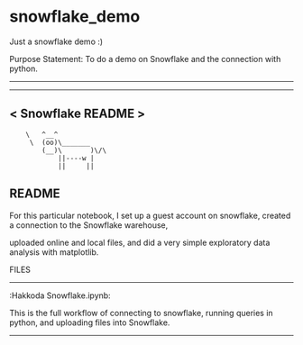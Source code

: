 # snowflake_demo
Just a snowflake demo :)


Purpose Statement: To do a demo on Snowflake and the connection with python.

 ________________
 ----------------
< Snowflake README >
 ----------------
        \   ^__^
         \  (oo)\_______
            (__)\       )\/\
                ||----w |
                ||     ||

README
-------------------------------------
For this particular notebook, I set up a guest account on snowflake, created a connection to the Snowflake warehouse, 

uploaded online and local files, and did a very simple exploratory data analysis with matplotlib.


FILES

-------------------------------------
:Hakkoda Snowflake.ipynb:

This is the full workflow of connecting to snowflake, running queries in python, and uploading files into Snowflake.

-------------------------------------

